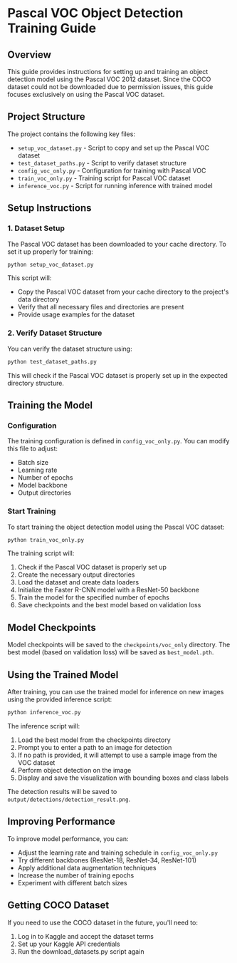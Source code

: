 # Pascal VOC Object Detection Training Guide

## Overview
This guide provides instructions for setting up and training an object detection model using the Pascal VOC 2012 dataset. Since the COCO dataset could not be downloaded due to permission issues, this guide focuses exclusively on using the Pascal VOC dataset.

## Project Structure

The project contains the following key files:

- `setup_voc_dataset.py` - Script to copy and set up the Pascal VOC dataset
- `test_dataset_paths.py` - Script to verify dataset structure
- `config_voc_only.py` - Configuration for training with Pascal VOC
- `train_voc_only.py` - Training script for Pascal VOC dataset
- `inference_voc.py` - Script for running inference with trained model

## Setup Instructions

### 1. Dataset Setup
The Pascal VOC dataset has been downloaded to your cache directory. To set it up properly for training:

```bash
python setup_voc_dataset.py
```

This script will:
- Copy the Pascal VOC dataset from your cache directory to the project's data directory
- Verify that all necessary files and directories are present
- Provide usage examples for the dataset

### 2. Verify Dataset Structure
You can verify the dataset structure using:

```bash
python test_dataset_paths.py
```

This will check if the Pascal VOC dataset is properly set up in the expected directory structure.

## Training the Model

### Configuration
The training configuration is defined in `config_voc_only.py`. You can modify this file to adjust:
- Batch size
- Learning rate
- Number of epochs
- Model backbone
- Output directories

### Start Training
To start training the object detection model using the Pascal VOC dataset:

```bash
python train_voc_only.py
```

The training script will:
1. Check if the Pascal VOC dataset is properly set up
2. Create the necessary output directories
3. Load the dataset and create data loaders
4. Initialize the Faster R-CNN model with a ResNet-50 backbone
5. Train the model for the specified number of epochs
6. Save checkpoints and the best model based on validation loss

## Model Checkpoints
Model checkpoints will be saved to the `checkpoints/voc_only` directory. The best model (based on validation loss) will be saved as `best_model.pth`.

## Using the Trained Model

After training, you can use the trained model for inference on new images using the provided inference script:

```bash
python inference_voc.py
```

The inference script will:
1. Load the best model from the checkpoints directory
2. Prompt you to enter a path to an image for detection
3. If no path is provided, it will attempt to use a sample image from the VOC dataset
4. Perform object detection on the image
5. Display and save the visualization with bounding boxes and class labels

The detection results will be saved to `output/detections/detection_result.png`.

## Improving Performance
To improve model performance, you can:
- Adjust the learning rate and training schedule in `config_voc_only.py`
- Try different backbones (ResNet-18, ResNet-34, ResNet-101)
- Apply additional data augmentation techniques
- Increase the number of training epochs
- Experiment with different batch sizes

## Getting COCO Dataset
If you need to use the COCO dataset in the future, you'll need to:
1. Log in to Kaggle and accept the dataset terms
2. Set up your Kaggle API credentials
3. Run the download_datasets.py script again